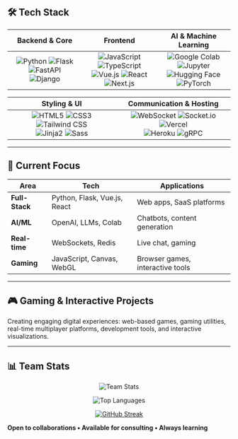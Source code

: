 ## 🛠️ Tech Stack

<div align="center">

| **Backend & Core** | **Frontend** | **AI & Machine Learning** |
|:------------------:|:------------:|:-------------------------:|
| ![Python](https://img.shields.io/badge/Python-3670A0?style=for-the-badge&logo=python&logoColor=ffdd54) ![Flask](https://img.shields.io/badge/Flask-black?style=for-the-badge&logo=flask) ![FastAPI](https://img.shields.io/badge/FastAPI-009688?style=for-the-badge&logo=fastapi&logoColor=white) <br> ![Django](https://img.shields.io/badge/Django-092E20?style=for-the-badge&logo=django&logoColor=white) | ![JavaScript](https://img.shields.io/badge/JavaScript-F7DF1E?style=for-the-badge&logo=javascript&logoColor=black) ![TypeScript](https://img.shields.io/badge/TypeScript-3178C6?style=for-the-badge&logo=typescript&logoColor=white) <br> ![Vue.js](https://img.shields.io/badge/Vue.js-35495E?style=for-the-badge&logo=vuedotjs&logoColor=4FC08D) ![React](https://img.shields.io/badge/React-20232A?style=for-the-badge&logo=react&logoColor=61DAFB) ![Next.js](https://img.shields.io/badge/Next.js-000000?style=for-the-badge&logo=nextdotjs&logoColor=white) | ![Google Colab](https://img.shields.io/badge/Google_Colab-F9AB00?style=for-the-badge&logo=googlecolab&logoColor=white) ![Jupyter](https://img.shields.io/badge/Jupyter-F37626?style=for-the-badge&logo=jupyter&logoColor=white) <br> ![Hugging Face](https://img.shields.io/badge/%20Hugging%20Face-FFD21E?style=for-the-badge&logo=huggingface&logoColor=black) ![PyTorch](https://img.shields.io/badge/PyTorch-EE4C2C?style=for-the-badge&logo=pytorch&logoColor=white) |

 **Styling & UI** | **Communication & Hosting** |
:----------------:|:---------------------------:|
| ![HTML5](https://img.shields.io/badge/HTML5-E34F26?style=for-the-badge&logo=html5&logoColor=white) ![CSS3](https://img.shields.io/badge/CSS3-1572B6?style=for-the-badge&logo=css3&logoColor=white) ![Tailwind CSS](https://img.shields.io/badge/Tailwind_CSS-38B2AC?style=for-the-badge&logo=tailwind-css&logoColor=white) <br> ![Jinja2](https://img.shields.io/badge/Jinja2-B41717?style=for-the-badge&logo=jinja&logoColor=white) ![Sass](https://img.shields.io/badge/Sass-CC6699?style=for-the-badge&logo=sass&logoColor=white) | ![WebSocket](https://img.shields.io/badge/WebSocket-010101?style=for-the-badge&logo=websocket&logoColor=white) ![Socket.io](https://img.shields.io/badge/Socket.io-010101?style=for-the-badge&logo=socket.io&logoColor=white) ![Vercel](https://img.shields.io/badge/Vercel-000000?style=for-the-badge&logo=vercel&logoColor=white) <br> ![Heroku](https://img.shields.io/badge/Heroku-430098?style=for-the-badge&logo=heroku&logoColor=white) ![gRPC](https://img.shields.io/badge/gRPC-4285F4?style=for-the-badge&logo=grpc&logoColor=white) |

</div>

---

## 🚀 Current Focus

| **Area** | **Tech** | **Applications** |
|----------|----------|------------------|
| **Full-Stack** | Python, Flask, Vue.js, React | Web apps, SaaS platforms |
| **AI/ML** | OpenAI, LLMs, Colab | Chatbots, content generation |
| **Real-time** | WebSockets, Redis | Live chat, gaming |
| **Gaming** | JavaScript, Canvas, WebGL | Browser games, interactive tools |

---

## 🎮 Gaming & Interactive Projects

Creating engaging digital experiences: web-based games, gaming utilities, real-time multiplayer platforms, development tools, and interactive visualizations.

---

## 📊 Team Stats

<div align="center">

![Team Stats](https://github-readme-stats.vercel.app/api?username=BrokenByteOfCode&show_icons=true&theme=radical&hide=stars&count_private=true&include_all_commits=true)

![Top Languages](https://github-readme-stats.vercel.app/api/top-langs/?username=BrokenByteOfCode&layout=compact&theme=radical&langs_count=8)

[![GitHub Streak](https://streak-stats.demolab.com?user=BrokenByteOfCode&theme=dark&hide_border=true&locale=uk)](https://git.io/streak-stats)

</div>

**Open to collaborations • Available for consulting • Always learning**

</div>
